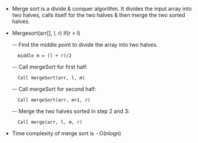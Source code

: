 - Merge sort is a divide & conquer algorithm. It divides the input array into two halves, calls itself for the two halves & then merge the two sorted halves.

- Mergesort(arr[], l, r)
if(r > l)
  
  -- Find the middle point to divide the array into two halves.
        
        middle m = (l + r)/2
   
  -- Call mergeSort for first half:
  
        Call mergeSort(arr, l, m)
        
  -- Call mergeSort for second half:
  
        Call mergeSort(arr, m+1, r)
        
  -- Merge the two halves sorted in step 2 and 3:
  
        Call merge(arr, l, m, r)
        
- Time complexity of merge sort is - O(nlogn)         